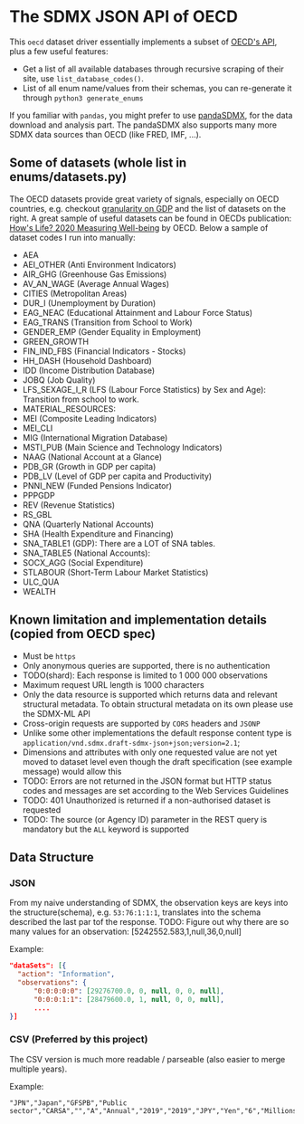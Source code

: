 # The SDMX JSON API of OECD
This `oecd` dataset driver essentially implements a subset of [OECD's API](https://data.oecd.org/api/sdmx-json-documentation/), plus a few useful features:
* Get a list of all available databases through recursive scraping of their site, use `list_database_codes()`.
* List of all enum name/values from their schemas, you can re-generate it through `python3 generate_enums`

If you familiar with `pandas`, you might prefer to use [pandaSDMX](https://pandasdmx.readthedocs.io/en/v1.0/), 
for the data download and analysis part. The pandaSDMX also supports many more SDMX data sources than OECD (like FRED, IMF, ...).

## Some of datasets (whole list in enums/datasets.py)
The OECD datasets provide great variety of signals, especially on OECD countries, e.g. checkout [granularity on GDP](https://stats.oecd.org/Index.aspx?DatasetCode=SNA_TABLE1) and the list of datasets on the right.
A great sample of useful datasets can be found in OECDs publication: [How's Life? 2020 Measuring Well-being](https://books.google.com/books?id=bJLVDwAAQBAJ&pg=PA89#v=onepage&q&f=false) by OECD.
Below a sample of dataset codes I run into manually: 
* AEA
* AEI_OTHER (Anti Environment Indicators)
* AIR_GHG (Greenhouse Gas Emissions)
* AV_AN_WAGE (Average Annual Wages)
* CITIES (Metropolitan Areas)
* DUR_I (Unemployment by Duration)
* EAG_NEAC (Educational Attainment and Labour Force Status)
* EAG_TRANS (Transition from School to Work)
* GENDER_EMP (Gender Equality in Employment)
* GREEN_GROWTH
* FIN_IND_FBS (Financial Indicators - Stocks)
* HH_DASH (Household Dashboard)
* IDD (Income Distribution Database)
* JOBQ (Job Quality)
* LFS_SEXAGE_I_R (LFS (Labour Force Statistics) by Sex and Age): Transition from school to work.
* MATERIAL_RESOURCES: 
* MEI (Composite Leading Indicators)
* MEI_CLI
* MIG (International Migration Database)
* MSTI_PUB (Main Science and Technology Indicators)
* NAAG (National Account at a Glance)
* PDB_GR (Growth in GDP per capita)
* PDB_LV (Level of GDP per capita and Productivity)
* PNNI_NEW (Funded Pensions Indicator)
* PPPGDP
* REV (Revenue Statistics)
* RS_GBL
* QNA (Quarterly National Accounts)
* SHA (Health Expenditure and Financing)
* SNA_TABLE1 (GDP): There are a LOT of SNA tables.
* SNA_TABLE5 (National Accounts): 
* SOCX_AGG (Social Expenditure)
* STLABOUR (Short-Term Labour Market Statistics)
* ULC_QUA
* WEALTH


## Known limitation and implementation details (copied from OECD spec)
* Must be `https`
* Only anonymous queries are supported, there is no authentication
* TODO(shard): Each response is limited to 1 000 000 observations
* Maximum request URL length is 1000 characters
* Only the data resource is supported which returns data and relevant structural metadata. To obtain structural metadata on its own please use the SDMX-ML API
* Cross-origin requests are supported by `CORS` headers and `JSONP`
* Unlike some other implementations the default response content type is `application/vnd.sdmx.draft-sdmx-json+json;version=2.1`;
* Dimensions and attributes with only one requested value are not yet moved to dataset level even though the draft specification (see example message) would allow this
* TODO: Errors are not returned in the JSON format but HTTP status codes and messages are set according to the Web Services Guidelines
* TODO: 401 Unauthorized is returned if a non-authorised dataset is requested
* TODO: The source (or Agency ID) parameter in the REST query is mandatory but the `ALL` keyword is supported


## Data Structure
### JSON
From my naive understanding of SDMX,
the observation keys are keys into the structure(schema), e.g. `53:76:1:1:1`,
translates into the schema described the last par tof the response.
TODO: Figure out why there are so many values for an observation: [5242552.583,1,null,36,0,null]

Example:
```json
"dataSets": [{
  "action": "Information",
  "observations": {
      "0:0:0:0:0": [29276700.0, 0, null, 0, 0, null],
      "0:0:0:1:1": [28479600.0, 1, null, 0, 0, null],
      ....
}]
```
### CSV (Preferred by this project)
The CSV version is much more readable / parseable (also easier to merge multiple years). 

Example:
```text
"JPN","Japan","GFSPB","Public sector","CARSA","","A","Annual","2019","2019","JPY","Yen","6","Millions",,,29276700,,
```